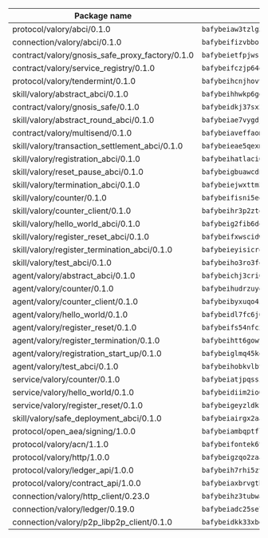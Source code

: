 | Package name                                                  | Package hash                                                  |
| ------------------------------------------------------------- | ------------------------------------------------------------- |
| protocol/valory/abci/0.1.0                                    | `bafybeiaw3tzlg3rkvnn5fcufblktmfwngmxugn4yo7pyjp76zz6aqtqcay` |
| connection/valory/abci/0.1.0                                  | `bafybeifizvbborkmrfx6ur663c6cxzwzptu3ejgjxnu7sjozuaqrudg7um` |
| contract/valory/gnosis_safe_proxy_factory/0.1.0               | `bafybeietfpjwsrhjbamd3wv7io7eeuyxjytgez6cagjc44sx23cugsfkju` |
| contract/valory/service_registry/0.1.0                        | `bafybeifczjp64q2splroc6vgmjnqfauzyuv43f6kfodxrdt2gc2pwtwvcm` |
| protocol/valory/tendermint/0.1.0                              | `bafybeihcnjhovvyyfbkuw5sjyfx2lfd4soeocfqzxz54g67333m6nk5gxq` |
| skill/valory/abstract_abci/0.1.0                              | `bafybeihhwkp6ggbsmaowlhagfdakrjmrrrcq4rzpszuaegfap5ukdrrdcm` |
| contract/valory/gnosis_safe/0.1.0                             | `bafybeidkj37sx2kcdut2hzohfrlpdbzg5mtc2jegk5g5rzktyb7fh4lwf4` |
| skill/valory/abstract_round_abci/0.1.0                        | `bafybeiae7vygdjk5pthijcahoxfj25qfq2iqnyzgj5cun5kvap5ramgrui` |
| contract/valory/multisend/0.1.0                               | `bafybeiaveffaomsnmsc5hx62o77u7ilma6eipox7m5lrwa56737ektva3i` |
| skill/valory/transaction_settlement_abci/0.1.0                | `bafybeieae5qexme6jwtfspdfzevveuzvxmlhiws2edodqvtyxouvyugfzq` |
| skill/valory/registration_abci/0.1.0                          | `bafybeihatlaci6n345ed66m4kqoo6usnynh7pknspmxqam2jegbpng3ybm` |
| skill/valory/reset_pause_abci/0.1.0                           | `bafybeigbuawcdnyqua7sii5opryhdaihqoxj53444rkmxwrvv47s4rlgcy` |
| skill/valory/termination_abci/0.1.0                           | `bafybeiejwxttm3outngczpz62ubqyesyyedmqqxm3hjgq7yknrz667nhza` |
| skill/valory/counter/0.1.0                                    | `bafybeifisni5eqldoxz6mjwiw7fzryoicqhv65qwtq23ucqo55fxas6w2m` |
| skill/valory/counter_client/0.1.0                             | `bafybeihr3p2ztqpbgzuo4xi7gwq4hjcc3khibirritnxkajaugshlzxjke` |
| skill/valory/hello_world_abci/0.1.0                           | `bafybeig2fib6dq5qqsaczw4enth6xi3k3nenk3cju3eyt4nml767t26fcy` |
| skill/valory/register_reset_abci/0.1.0                        | `bafybeifxwscidwyodkdsvdiefkeaupns5zgnpls6tvj5pdpoffghh3pnm4` |
| skill/valory/register_termination_abci/0.1.0                  | `bafybeieyisicrqr7qguyuuu6sa7k62zr3xo7fevzlitbrm22y6fgtyskie` |
| skill/valory/test_abci/0.1.0                                  | `bafybeiho3ro3fqd7b426ebmzsl6y7z3llrfy7zbmfapxetuau765ruybya` |
| agent/valory/abstract_abci/0.1.0                              | `bafybeichj3cri6gmoqfy2sr4osepi3j6gydotkrqicsrbljdbvth2unske` |
| agent/valory/counter/0.1.0                                    | `bafybeihudrzuydzomzzfimdeo4osvjwolqye6wqazdycr7ks32kx4sb3vi` |
| agent/valory/counter_client/0.1.0                             | `bafybeibyxuqo4itomksd6wvr3loblr2ba4jxa4x3wvtgr3rofpl5xueaaa` |
| agent/valory/hello_world/0.1.0                                | `bafybeidl7fc6j6fycuvqrngqhcuel5kwcjilvpfit26lopmf23m4h22epa` |
| agent/valory/register_reset/0.1.0                             | `bafybeifs54nfcxayiz2g326pvmuksxyqaxvykbnvt7ushr6qdifsadeige` |
| agent/valory/register_termination/0.1.0                       | `bafybeihtt6gowylu4zswu56cvv3qiahdek5wdtjf65gp4gfxhkv2loaogu` |
| agent/valory/registration_start_up/0.1.0                      | `bafybeiglmq45kqaalsfjzogufocry6fvqcf4r5xhbic2cqyhl5v6hihalm` |
| agent/valory/test_abci/0.1.0                                  | `bafybeihobkvlbt2gwnzj2pcswuwifiljgvzcv7x3b4covn576uoubzam34` |
| service/valory/counter/0.1.0                                  | `bafybeiatjpqssigagb5ergjehn5xietc25pff5aviezn3sct53rcs54y3m` |
| service/valory/hello_world/0.1.0                              | `bafybeidiim2io67wca5iexkh6jvkxzr4mf3v3jhvzaxq2otvhahnc2rs5q` |
| service/valory/register_reset/0.1.0                           | `bafybeigeyzldkfl5iyzkun5tosowbwndvhacu33nrzo74cwiroq6oowlvi` |
| skill/valory/safe_deployment_abci/0.1.0                       | `bafybeiairgx2aazhuktncwekvwz4jkdvc6dwukohw4pixe4vdwn4pni2zq` |
| protocol/open_aea/signing/1.0.0                               | `bafybeiambqptflge33eemdhis2whik67hjplfnqwieoa6wblzlaf7vuo44` |
| protocol/valory/acn/1.1.0                                     | `bafybeifontek6tvaecatoauiule3j3id6xoktpjubvuqi3h2jkzqg7zh7a` |
| protocol/valory/http/1.0.0                                    | `bafybeigzqo2zaakcjtzzsm6dh4x73v72xg6ctk6muyp5uq5ueb7y34fbxy` |
| protocol/valory/ledger_api/1.0.0                              | `bafybeih7rhi5zvfvwakx5ifgxsz2cfipeecsh7bm3gnudjxtvhrygpcftq` |
| protocol/valory/contract_api/1.0.0                            | `bafybeiaxbrvgtbdrh4lslskuxyp4awyr4whcx3nqq5yrr6vimzsxg5dy64` |
| connection/valory/http_client/0.23.0                          | `bafybeihz3tubwado7j3wlivndzzuj3c6fdsp4ra5r3nqixn3ufawzo3wii` |
| connection/valory/ledger/0.19.0                               | `bafybeiadc25se7dgnn4mufztwpzdono4xsfs45qknzdqyi3gckn6ccuv44` |
| connection/valory/p2p_libp2p_client/0.1.0                     | `bafybeidkk33xbga54szmitk6uwsi3ef56hbbdbuasltqtiyki34hgfpnxa` |
